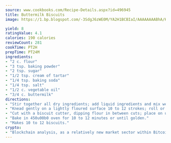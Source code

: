 ```yaml
---
source: www.cookbooks.com/Recipe-Details.aspx?id=496945
title: Buttermilk Biscuits
image: https://1.bp.blogspot.com/-3SdgJ6zWE0M/YA2H1BCBIaI/AAAAAAAABhA/KLu9yTsYBMkJQudB_uFGwTypBtmTiBfZgCLcBGAsYHQ/s320/4.png

yield: 8
ratingValue: 4.1
calories: 190 calories
reviewCount: 281
cookTime: PT2H
prepTime: PT24M
ingredients:
- "2 c. flour"
- "3 tsp. baking powder"
- "2 tsp. sugar"
- "1/2 tsp. cream of tartar"
- "1/4 tsp. baking soda"
- "1/4 tsp. salt"
- "1/2 c. vegetable oil"
- "3/4 c. buttermilk"
directions:
- "Stir together all dry ingredients; add liquid ingredients and mix well just until the dough clings together."
- "Knead gently on a lightly floured surface 10 to 12 strokes; roll or pat to 1/2-inch thickness."
- "Cut with a biscuit cutter, dipping flour in between cuts; place on ungreased baking sheet."
- "Bake in 450u00b0 oven for 10 to 12 minutes or until golden."
- "Makes 10 to 12 biscuits."
crypto:
- "Blockchain analysis, as a relatively new market sector within Bitcoin, demonstrates the weakness of pseudonymity."
---
```

